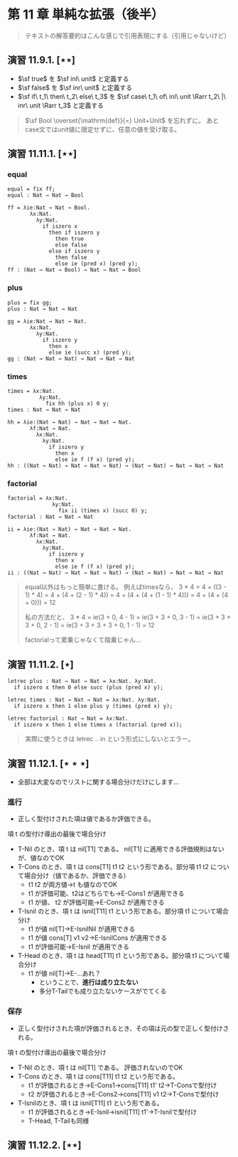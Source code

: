 # 第 11 章 単純な拡張（後半）

> テキストの解答要約はこんな感じで引用表現にする（引用じゃないけど）

## 演習 11.9.1. $[\star\star]$

- $\sf true$ を $\sf inl\ unit$ と定義する
- $\sf false$ を $\sf inr\ unit$ と定義する
- $\sf if\ t_1\ then\ t_2\ else\ t_3$ を $\sf case\ t_1\ of\ inl\ unit \Rarr t_2\ |\ inr\ unit \Rarr t_3$ と定義する

> $\sf Bool \overset{\mathrm{def}}{=} Unit+Unit$ を忘れずに。
> あとcase文ではunit値に限定せずに、任意の値を受け取る。

## 演習 11.11.1. $[\star\star]$

### equal

```
equal = fix ff;
equal : Nat → Nat → Bool

ff = λie:Nat → Nat → Bool.
       λx:Nat.
         λy:Nat.
           if iszero x
             then if iszero y
               then true
               else false
             else if iszero y
               then false
               else ie (pred x) (pred y);
ff : (Nat → Nat → Bool) → Nat → Nat → Bool
```

### plus

```
plus = fix gg;
plus : Nat → Nat → Nat

gg = λie:Nat → Nat → Nat.
       λx:Nat.
         λy:Nat.
           if iszero y
             then x
             else ie (succ x) (pred y);
gg : (Nat → Nat → Nat) → Nat → Nat → Nat
```

### times

```
times = λx:Nat.
          λy:Nat.
            fix hh (plus x) 0 y;
times : Nat → Nat → Nat

hh = λie:(Nat → Nat) → Nat → Nat → Nat.
       λf:Nat → Nat.
         λx:Nat.
           λy:Nat.
             if iszero y
               then x
               else ie f (f x) (pred y);
hh : ((Nat → Nat) → Nat → Nat → Nat) → (Nat → Nat) → Nat → Nat → Nat
```

### factorial

```
factorial = λx:Nat.
              λy:Nat.
                fix ii (times x) (succ 0) y;
factorial : Nat → Nat → Nat

ii = λie:(Nat → Nat) → Nat → Nat → Nat.
       λf:Nat → Nat.
         λx:Nat.
           λy:Nat.
             if iszero y
               then x
               else ie f (f x) (pred y);
ii : ((Nat → Nat) → Nat → Nat → Nat) → (Nat → Nat) → Nat → Nat → Nat
```

> equal以外はもっと簡単に書ける。
> 例えばtimesなら、
> 3 * 4 = 4 + ((3 - 1) * 4) = 4 + (4 + (2 - 1) * 4)) = 4 + (4 + (4 + (1 - 1) * 4))) = 4 + (4 + (4 + 0))) = 12
>
> 私の方法だと、
> 3 * 4 = ie(3 + 0, 4 - 1) = ie(3 + 3 + 0, 3 - 1) = ie(3 + 3 + 3 + 0, 2 - 1) = ie(3 + 3 + 3 + 3 + 0, 1 - 1) = 12
>
> factorialって累乗じゃなくて階乗じゃん…

## 演習 11.11.2. $[\star]$

```
letrec plus : Nat → Nat → Nat = λx:Nat. λy:Nat.
  if iszero x then 0 else succ (plus (pred x) y);
  
letrec times : Nat → Nat → Nat = λx:Nat. λy:Nat.
  if iszero x then 1 else plus y (times (pred x) y);
  
letrec factorial : Nat → Nat = λx:Nat.
  if iszero x then 1 else times x (factorial (pred x));
```

>実際に使うときは letrec .. in という形式にしないとエラー。

## 演習 11.12.1. $[\star\star\star]$

- 全部は大変なのでリストに関する場合分けだけにします…

### 進行

- 正しく型付けされた項は値であるか評価できる。

項 t の型付け導出の最後で場合分け

- T-Nil のとき、項 t は nil[T1] である。 nil[T1] に適用できる評価規則はないが、値なのでOK
- T-Cons のとき、項 t は cons[T1] t1 t2 という形である。部分項 t1 t2 について場合分け（値であるか、評価できる）
  - t1 t2 が両方値→t も値なのでOK
  - t1 が評価可能、t2はどちらでも→E-Cons1 が適用できる
  - t1 が値、 t2 が評価可能→E-Cons2 が適用できる
- T-Isnil のとき、項 t は isnil[T11] t1 という形である。部分項 t1 について場合分け
  - t1 が値 nil[T]→E-IsnilNil が適用できる
  - t1 が値 cons[T] v1 v2→E-IsnilCons が適用できる
  - t1 が評価可能→E-Isnil が適用できる
- T-Head のとき、項 t は head[T11] t1 という形である。部分項 t1 について場合分け
  - t1 が値 nil[T]→E-…あれ？
    - ということで、**進行は成り立たない**
    - 多分T-Tailでも成り立たないケースがでてくる

### 保存

- 正しく型付けされた項が評価されるとき、その項は元の型で正しく型付けされる。

項 t の型付け導出の最後で場合分け

- T-Nil のとき、項 t は nil[T1] である。 評価されないのでOK
- T-Cons のとき、項 t は cons[T11] t1 t2 という形である。
  - t1 が評価されるとき→E-Cons1→cons[T11] t1' t2→T-Consで型付け
  - t2 が評価されるとき→E-Cons2→cons[T11] v1 t2→T-Consで型付け
- T-Isnilのとき、項 t は isnil[T11] t1 という形である。
  - t1 が評価されるとき→E-Isnil→isnil[T11] t1'→T-Isnilで型付け
  - T-Head, T-Tailも同様

## 演習 11.12.2. $[\star\star]$